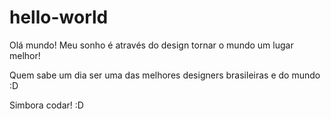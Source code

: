 # hello-world

Olá mundo! Meu sonho é através do design tornar o mundo um lugar melhor!

Quem sabe um dia ser uma das melhores designers brasileiras e do mundo :D

Simbora codar! :D
